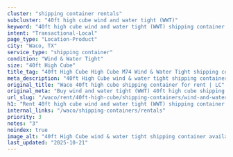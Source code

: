 ```yaml
---
cluster: "shipping container rentals"
subcluster: "40ft high cube wind and water tight (WWT)"
keyword: "40ft high cube wind and water tight (WWT) shipping container for rent Waco, TX"
intent: "Transactional-Local"
page_type: "Location-Product"
city: "Waco, TX"
service_type: "shipping container"
condition: "Wind & Water Tight"
size: "40ft High Cube"
title_tag: "40ft High Cube High Cube M74 Wind & Water Tight shipping container Sales in Waco | LC Container"
meta_description: "40ft High Cube wind & water tight shipping container sales in Waco. High cube containers with extra height. Fast delivery, competitive pricing. Serving shipping containers area. Quote ID: C61. Call (214) 524-4168 for your free quote today."
original_title: "Waco 40ft high cube shipping container for rent | LC"
original_meta: "Buy wind and water tight (WWT) 40ft high cube shipping container rent with local delivery in Waco, TX. LC Container — local Since 2003. Request a fast quote today."
url_slug: "/waco/rent/40ft-high-cube/shipping-containers/wind-and-water-tight-wwt"
h1: "Rent 40ft high cube wind and water tight (WWT) shipping container in Waco"
internal_links: "/waco/shipping-containers/rentals"
priority: 3
notes: "3"
noindex: true
image_alt: "40ft High Cube wind & water tight shipping container available for delivery in Waco"
last_updated: "2025-10-21"
---
```


<!-- TODO: Add unique city/inventory copy, images, and internal links here. -->
